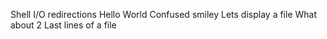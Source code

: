 Shell I/O redirections
Hello World
Confused smiley
Lets display a file
What about 2
Last lines of a file
